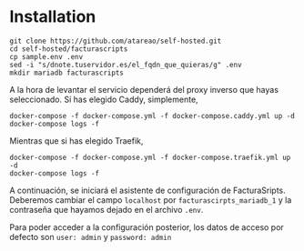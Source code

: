 # Installation

```
git clone https://github.com/atareao/self-hosted.git
cd self-hosted/facturascripts
cp sample.env .env
sed -i "s/dnote.tuservidor.es/el_fqdn_que_quieras/g" .env
mkdir mariadb facturascripts
```

A la hora de levantar el servicio dependerá del proxy inverso que hayas seleccionado. Si has elegido Caddy, simplemente,

```
docker-compose -f docker-compose.yml -f docker-compose.caddy.yml up -d
docker-compose logs -f
```

Mientras que si has elegido Traefik,

```
docker-compose -f docker-compose.yml -f docker-compose.traefik.yml up -d
docker-compose logs -f
```
A continuación, se iniciará el asistente de configuración de FacturaSripts. Deberemos cambiar el campo `localhost` por `facturascirpts_mariadb_1` y la contraseña que hayamos dejado en el archivo `.env`.

Para poder acceder a la configuración posterior, los datos de acceso por defecto son `user: admin` y `password: admin`
